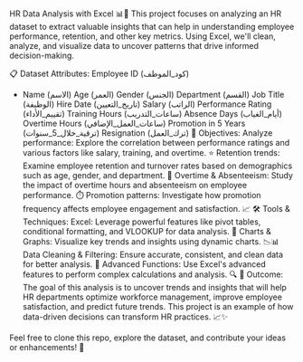 HR Data Analysis with Excel 📊💼
This project focuses on analyzing an HR dataset to extract valuable insights that can help in understanding employee performance, retention, and other key metrics. Using Excel, we'll clean, analyze, and visualize data to uncover patterns that drive informed decision-making.

📋 Dataset Attributes:
Employee ID (كود_الموظف)
+ Name (الاسم)
Age (العمر)
Gender (الجنس)
Department (القسم)
Job Title (الوظيفة)
Hire Date (تاريخ_التعيين)
Salary (الراتب)
Performance Rating (تقييم_الأداء)
Training Hours (ساعات_التدريب)
Absence Days (أيام_الغياب)
Overtime Hours (ساعات_العمل_الإضافي)
Promotion in 5 Years (ترقية_خلال_5_سنوات)
Resignation (ترك_العمل)
🎯 Objectives:
Analyze performance: Explore the correlation between performance ratings and various factors like salary, training, and overtime. ⭐
Retention trends: Examine employee retention and turnover rates based on demographics such as age, gender, and department. 🔄
Overtime & Absenteeism: Study the impact of overtime hours and absenteeism on employee performance. ⏱️
Promotion patterns: Investigate how promotion frequency affects employee engagement and satisfaction. 📈
🛠️ Tools & Techniques:
Excel: Leverage powerful features like pivot tables, conditional formatting, and VLOOKUP for data analysis. 🧮
Charts & Graphs: Visualize key trends and insights using dynamic charts. 📉📊
Data Cleaning & Filtering: Ensure accurate, consistent, and clean data for better analysis. 🧹
Advanced Functions: Use Excel's advanced features to perform complex calculations and analysis. 🔍
🚀 Outcome:
The goal of this analysis is to uncover trends and insights that will help HR departments optimize workforce management, improve employee satisfaction, and predict future trends. This project is an example of how data-driven decisions can transform HR practices. 📈✨

Feel free to clone this repo, explore the dataset, and contribute your ideas or enhancements! 🚀
